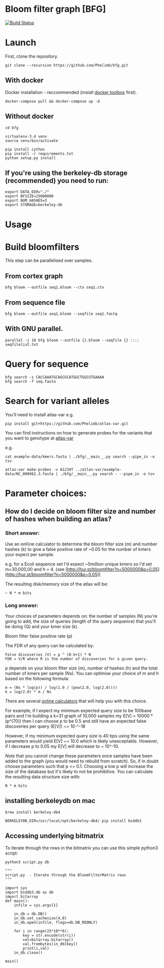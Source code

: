 # Bloom filter graph [BFG]
[![Build Status](https://travis-ci.org/Phelimb/bfg.svg)](https://travis-ci.org/Phelimb/bfg)

# Launch

First, clone the repository. 

	git clone --recursive https://github.com/Phelimb/bfg.git
	
## With docker

Docker installation -  reccommended (install [docker toolbox](https://www.docker.com/products/docker-toolbox) first). 

	docker-compose pull && docker-compose up -d


## Without docker
	cd bfg

	virtualenv-3.4 venv
	source venv/bin/activate

	pip install cython
	pip install -r requirements.txt
	python setup.py install

## If you're using the berkeley-db storage (recommended) you need to run:

	export DATA_DIR="./"
	export BFSIZE=25000000
	export NUM_HASHES=3
	export STORAGE=berkeley-db

# Usage

# Build bloomfilters

This step can be parallelised over samples. 

## From cortex graph

	bfg bloom --outfile seq1.bloom --ctx seq1.ctx 

## From sequence file 

	bfg bloom --outfile seq1.bloom --seqfile seq1.fastq

## With GNU parallel. 
	
	parallel -j 10 bfg bloom --outfile {}.bloom --seqfile {} :::: seqfilelist.txt

# Query for sequence

	bfg search -s CACCAAATGCAGCGCATGGCTGGCGTGAAAA
	bfg search -f seq.fasta

# Search for variant alleles

You'll need to install atlas-var e.g.

	pip install git+https://github.com/Phelimb/atlas-var.git

You can find instructions on how to generate probes for the variants that you want to genotype at [atlas-var](https://github.com/Phelimb/atlas-var.git)

e.g.
	
	cat example-data/kmers.fasta | ./bfg/__main__.py search --pipe_in -o tsv

	atlas-var make-probes -v A1234T ../atlas-var/example-data/NC_000962.3.fasta | ./bfg/__main__.py search - --pipe_in -o tsv


# Parameter choices:


## How do I decide on bloom filter size and number of hashes when building an atlas? 

### Short answer:

Use an onli\ne calculator to determine the bloom filter size (m) and number hashes (k) to give a false positive rate of ~0.05 for the number of kmers your expect per sample. 

e.g. for a Ecoli sequence set I'd expect ~5million unique kmers so I'd set m=30,000,00 and h = 4. (see [http://hur.st/bloomfilter?n=5000000&p=0.05](http://hur.st/bloomfilter?n=5000000&p=0.05))

The resulting disk/memory size of the atlas will be:

	~ N * m bits 
	
### Long answer: 

Your choices of parameters depends on: the number of samples (N) you're going to add,  the size of queries (length of the query sequence) that you'll be doing (Q) and your kmer size (k). 

Bloom filter false positive rate (p)


The FDR of any query can be calculated by:

	False discoveries (V) = p ^ (Q-k+1) * N
	FDR = V/R where R is the number of discoveries for a given query. 

p depends on your bloom filter size (m), number of hashes (h) and the total number of kmers per sample (Ns). You can optimise your choice of m and h based on the following formula:

	m = (Ns * log(p)) / log(1.0 / (pow(2.0, log(2.0))))
	k = log(2.0) * m / Ns

There are several [online calculators](http://hur.st/bloomfilter?n=5000000&p=0.5) that will help you with this choice. 

For example, if I expect my minimum expected query size to be 100base pairs and I'm building a k=31 graph of 10,000 samples my E[V] = 10000 * (p^(70)) then I can choose p to be 0.5 and still have an expected false discoveries per query (E[V]) ~= 10-^-18

However, if my minimum expected query size is 40 bps using the same parameters would yield E[V] ~= 10.0 which is likely unexceptable. However, if I decrease p to 0.05 my E[V] will decrease to ~ 10^-10. 

*Note* that you cannot change these parameters once samples have been added to the graph (you would need to rebuild from scratch). So, if in doubt choose parameters such that p <= 0.1. Choosing a low p will increase the size of the database but it's likely to not be prohibitive. You can calculate the resulting data structure size with:
	
	N * m bits 

## installing berkeleydb on mac

	brew install berkeley-db4

	BERKELEYDB_DIR=/usr/local/opt/berkeley-db4/ pip install bsddb3

## Accessing underlying bitmatrix

To iterate through the rows in the bitmatrix you can use this simple python3 script:

`python3 script.py db`

	"""
	script.py  - Iterate through the BloomFilterMatrix rows
	"""
	
	import sys
	import bsddb3.db as db
	import bitarray
	def main():
	    infile = sys.argv[1]
	
	    in_db = db.DB()
	    in_db.set_cachesize(4,0)
	    in_db.open(infile, flags=db.DB_RDONLY)
	
	    for i in range(25*10**6):
	        key = str.encode(str(i))
	        val=bitarray.bitarray()
	        val.frombytes(in_db[key])
	        print(i,val)
	    in_db.close()
	
	main()



